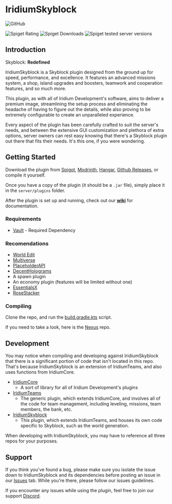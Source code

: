 # IridiumSkyblock
![GitHub](https://img.shields.io/github/license/Iridium-Development/IridiumSkyblock?color=479fc0)

![Spiget Rating](https://img.shields.io/spiget/rating/62480?color=479fc0&style=for-the-badge)
![Spiget Downloads](https://img.shields.io/spiget/downloads/62480?color=479fc0&style=for-the-badge)
![Spiget tested server versions](https://img.shields.io/spiget/tested-versions/62480?color=479fc0&style=for-the-badge)

## Introduction

Skyblock: **Redefined**

IridiumSkyblock is a Skyblock plugin designed from the ground up for speed, performance, and excellence. It features an advanced missions system, a shop, island upgrades and boosters, teamwork and cooperation features, and so much more.

This plugin, as with all of Iridium Development's software, aims to deliver a premium image, streamlining the setup process and eliminating the headache of having to figure out the details, while also proving to be extremely configurable to create an unparalleled experience.

Every aspect of the plugin has been carefully crafted to suit the server's needs, and between the extensive GUI customization and plethora of extra options, server owners can rest easy knowing that there's a Skyblock plugin out there that fits their needs. It's this one, if you were wondering.

## Getting Started

Download the plugin from [Spigot](https://www.spigotmc.org/resources/iridium-skyblock-1-13-1-19.62480/), [Modrinth](https://modrinth.com/plugin/iridiumskyblock), [Hangar](https://hangar.papermc.io/IridiumDevelopment/IridiumSkyblock), [Github Releases](https://github.com/Iridium-Development/IridiumSkyblock/releases), or compile it yourself.

Once you have a copy of the plugin (it should be a ``.jar`` file), simply place it in the ``server/plugins`` folder.

After the plugin is set up and running, check out our [**wiki**](https://docs.iridiumdevelopment.net) for documentation.

### Requirements
- [Vault](https://www.spigotmc.org/resources/vault.34315/) - Required Dependency

### Recomendations
- [World Edit](https://enginehub.org/worldedit)
- [Multiverse](https://dev.bukkit.org/projects/multiverse-core)
- [PlaceholderAPI](https://www.spigotmc.org/resources/placeholderapi.6245/)
- [DecentHolograms](https://www.spigotmc.org/resources/decentholograms-1-8-1-19-4-papi-support-no-dependencies.96927/)
- A spawn plugin
- An economy plugin (features will be limited without one)
- [EssentialsX](https://essentialsx.net/)
- [RoseStacker](https://www.spigotmc.org/resources/rosestacker.82729/)

### Compiling

Clone the repo, and run the [build.gradle.kts](https://github.com/Iridium-Development/IridiumSkyblock/blob/master/build.gradle.kts) script.

If you need to take a look, here is the [Nexus](https://nexus.iridiumdevelopment.net/#browse/browse:maven-public:com%2Firidium%2FIridiumSkyblock) repo.

## Development

You may notice when compiling and developing against IridiumSkyblock that there is a significant portion of code that isn't located in this repo. That's because IridiumSkyblock is an extension of IridiumTeams, and also uses functions from IridiumCore.

- [IridiumCore](https://github.com/Iridium-Development/IridiumCore)
  - A sort of library for all of Iridium Development's plugins
- [IridiumTeams](https://github.com/Iridium-Development/IridiumTeams)
  - The generic plugin, which extends IridiumCore, and involves all of the code for team management, including leveling, missions, team members, the bank, etc.
- [IridiumSkyblock](https://github.com/Iridium-Development/IridiumSkyblock)
  - This plugin, which extends IridiumTeams, and houses its own code specific to Skyblock, such as the world generation.

When developing with IridiumSkyblock, you may have to reference all three repos for your purposes.

## Support

If you think you've found a bug, please make sure you isolate the issue down to IridiumSkyblock and its dependencies before posting an issue in our [Issues](https://github.com/Iridium-Development/IridiumSkyblock/issues) tab. While you're there, please follow our issues guidelines.

If you encounter any issues while using the plugin, feel free to join our support [Discord](https://discord.gg/6HJ73mWE7P).
